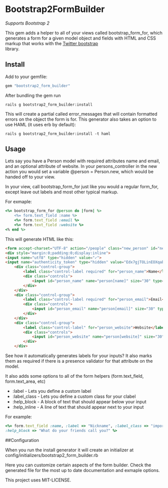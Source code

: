 # Bootstrap2FormBuilder

*Supports Bootstrap 2* 

This gem adds a helper to all of your views called bootstrap_form_for, which generates a form for a given model object
and fields with HTML and CSS markup that works with the [Twitter bootstrap](http://twitter.github.com/bootstrap/)  
library.

## Install
Add to your gemfile:

```ruby
gem "bootstrap2_form_builder"
```

After bundling the gem run 

```console
rails g bootstrap2_form_builder:install
```

This will create a partial called error_messages that will contain formatted errors on the object the form is for. This
generator also takes an option to use HAML (it uses erb by default):

```console
rails g bootstrap2_form_builder:install -t haml
```

## Usage

Lets say you have a Person model with required attributes name and email, and an optional attribute of website.
In your persons_controller in the new action you would set a variable @person = Person.new, which would be handed off
to your view.

In your view, call bootstrap_form_for just like you would a regular form_for, except leave out labels and most other
typical markup.

For exmaple:

```ruby
<%= bootstrap_form_for @person do |form| %>
	<%= form.text_field :name %>
	<%= form.text_field :email %>
	<%= form.text_field :website %>
<% end %>
```

This will generate HTML like this:

```html
<form accept-charset="UTF-8" action="/people" class="new_person" id="new_person" method="post">
<div style="margin:0;padding:0;display:inline">
<input name="utf8" type="hidden" value="✓">
<input name="authenticity_token" type="hidden" value="Edx7gjTOLinEOXqab7LweFhWlJh5uO6Js2l6exeCrwA="></div>
	<div class="control-group">
	    <label class="control-label required" for="person_name">Name</label>
	    <div class="controls">
	        <input id="person_name" name="person[name]" size="30" type="text">
        </div>
    </div>
	<div class="control-group">
	    <label class="control-label required" for="person_email">Email</label>
	    <div class="controls">
	        <input id="person_email" name="person[email]" size="30" type="text">
        </div>
    </div>
	<div class="control-group">
	    <label class="control-label" for="person_website">Website</label>
	    <div class="controls">
	        <input id="person_website" name="person[website]" size="30" type="text">
        </div>
    </div>
```

See how it automatically generates labels for your inputs? It also marks them as required if there is a
presence validator for that attribute on the model.

It also adds some options to all of the form helpers (form.text_field, form.text_area, etc)

* :label - Lets you define a custom label
* :label_class - Lets you define a custom class for your clabel
* :help_block - A block of text that should appear below your input
* :help_inline - A line of text that should appear next to your input

For example:

```ruby
<%= form.text_field :name, :label => "Nickname", :label_class => "important", 
:help_block => "What do your friends call you?" %>
```

##Configuration

When you run the install generator it will create an initializer at config/initializers/bootstrap2_form_builder.rb

Here you can customize certain aspects of the form builder. Check the generated file for the most up to date documentation
and exmaple options.



This project uses MIT-LICENSE.